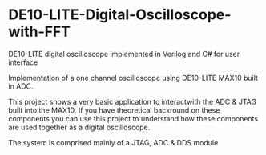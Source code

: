 # DE10-LITE-Digital-Oscilloscope-with-FFT
DE10-LITE digital oscilloscope implemented in Verilog and C# for user interface

Implementation of a one channel oscilloscope using DE10-LITE MAX10 built in ADC.

This project shows a very basic application to interactwith the ADC & JTAG built into the MAX10.
If you have theoretical backround on these components you can use this project to understand how these components are used together as a digital oscilloscope.

The system is comprised mainly of a JTAG, ADC & DDS module

